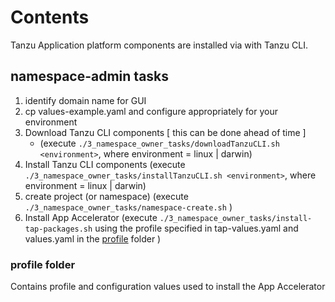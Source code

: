 # Contents 

Tanzu Application platform components are installed via with Tanzu CLI. 

## namespace-admin tasks
1. identify domain name for GUI 
1. cp values-example.yaml and configure appropriately for your environment
1. Download Tanzu CLI components  [ this can be done ahead of time ]
    * (execute `./3_namespace_owner_tasks/downloadTanzuCLI.sh <environment>`, where environment = linux | darwin) 
1. Install Tanzu CLI components (execute `./3_namespace_owner_tasks/installTanzuCLI.sh <environment>`, where environment = linux | darwin)
1. create project (or namespace)  (execute `./3_namespace_owner_tasks/namespace-create.sh` )
1. Install App Accelerator (execute `./3_namespace_owner_tasks/install-tap-packages.sh` using the profile specified in tap-values.yaml and values.yaml in the [profile](3_namespace_owner_tasks/profile) folder )

### profile folder
Contains profile and configuration values used to install the App Accelerator